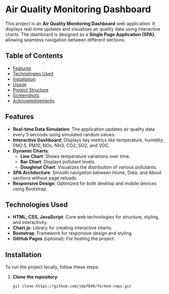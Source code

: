 # Air Quality Monitoring Dashboard

This project is an **Air Quality Monitoring Dashboard** web application. It displays real-time updates and visualizes air quality data using interactive charts. The dashboard is designed as a **Single Page Application (SPA)**, allowing seamless navigation between different sections.

## Table of Contents

- [Features](#features)
- [Technologies Used](#technologies-used)
- [Installation](#installation)
- [Usage](#usage)
- [Project Structure](#project-structure)
- [Screenshots](#screenshots)
- [Acknowledgements](#acknowledgements)

## Features

- **Real-time Data Simulation**: The application updates air quality data every 5 seconds using simulated random values.
- **Interactive Dashboard**: Displays key metrics like temperature, humidity, PM2.5, PM10, NOx, NH3, CO2, SO2, and VOC.
- **Dynamic Charts**:
  - **Line Chart**: Shows temperature variations over time.
  - **Bar Chart**: Displays pollutant levels.
  - **Doughnut Chart**: Visualizes the distribution of various pollutants.
- **SPA Architecture**: Smooth navigation between Home, Data, and About sections without page reloads.
- **Responsive Design**: Optimized for both desktop and mobile devices using Bootstrap.

## Technologies Used

- **HTML, CSS, JavaScript**: Core web technologies for structure, styling, and interactivity.
- **Chart.js**: Library for creating interactive charts.
- **Bootstrap**: Framework for responsive design and styling.
- **GitHub Pages** (optional): For hosting the project.

## Installation

To run the project locally, follow these steps:

1. **Clone the repository**:
   ```bash
   git clone https://github.com/jdw7849/forked-repo.git
